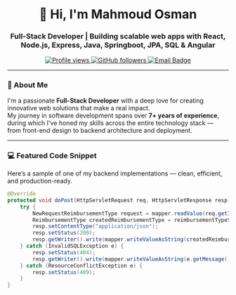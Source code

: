 <!-- Profile Header -->
<h1 align="center">👋 Hi, I'm Mahmoud Osman</h1>
<h3 align="center">Full-Stack Developer | Building scalable web apps with React, Node.js, Express, Java, Springboot, JPA, SQL & Angular</h3>

<p align="center">
  <a href="https://github.com/mahmoudahmadosman">
    <img src="https://komarev.com/ghpvc/?username=mahmoudahmadosman&label=Profile%20views&color=1E90FF&style=flat-square" alt="Profile views" />
  </a>
  <a href="https://github.com/mahmoudahmadosman?tab=followers">
    <img src="https://img.shields.io/github/followers/mahmoudahmadosman?label=Followers&style=flat-square&color=brightgreen" alt="GitHub followers" />
  </a>
  <a href="mailto:osman.techy@gmail.com">
    <img src="https://img.shields.io/badge/Email-Contact%20Me-blue?style=flat-square&logo=gmail" alt="Email Badge"/>
  </a>
</p>

---

### 🧠 About Me
I'm a passionate **Full-Stack Developer** with a deep love for creating innovative web solutions that make a real impact.  
My journey in software development spans over **7+ years of experience**, during which I've honed my skills across the entire technology stack — from front-end design to backend architecture and deployment.

 

---

### 💻 Featured Code Snippet
Here’s a sample of one of my backend implementations — clean, efficient, and production-ready.

```java
@Override
protected void doPost(HttpServletRequest req, HttpServletResponse resp) throws ServletException, IOException {
    try {
        NewRequestReimbursementType request = mapper.readValue(req.getInputStream(), NewRequestReimbursementType.class);
        ReimbursementType createdReimbursementType = reimbursementTypeService.createReimbursementType(request);
        resp.setContentType("application/json");
        resp.setStatus(200);
        resp.getWriter().write(mapper.writeValueAsString(createdReimbursementType.getType_id()));
    } catch (InvalidSQLException e) {
        resp.setStatus(404);
        resp.getWriter().write(mapper.writeValueAsString(e.getMessage()));
    } catch (ResourceConflictException e) {
        resp.setStatus(409);
    }
}
